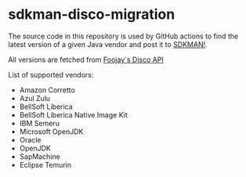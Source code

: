 # sdkman-disco-migration

The source code in this repository is used by GitHub actions to find the latest version of a given Java vendor and post it to [SDKMAN!](https://github.com/sdkman/).

All versions are fetched from [Foojay´s Disco API](https://github.com/foojayio/discoapi)

List of supported vendors:
* Amazon Corretto
* Azul Zulu
* BellSoft Liberica
* BellSoft Liberica Native Image Kit
* IBM Semeru
* Microsoft OpenJDK
* Oracle
* OpenJDK
* SapMachine
* Eclipse Temurin
